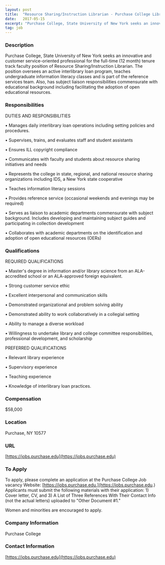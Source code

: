 ```yaml
---
layout: post
title:  "Resource Sharing/Instruction Librarian - Purchase College Library"
date:   2017-05-15
excerpt: "Purchase College, State University of New York seeks an innovative and customer service-oriented professional for the full-time (12 month) tenure track faculty position of Resource Sharing/Instruction Librarian. The position oversees an active interlibrary loan program, teaches undergraduate information literacy classes and is part of the reference services team. Also, has..."
tag: job
---
```


### Description   

Purchase College, State University of New York seeks an innovative and customer service-oriented professional for the full-time (12 month) tenure track faculty position of Resource Sharing/Instruction Librarian.  The position oversees an active interlibrary loan program, teaches undergraduate information literacy classes and is part of the reference services team.   Also, has subject liaison responsibilities commensurate with educational background including facilitating the adoption of open educational resources.      


### Responsibilities   

DUTIES AND RESPONSIBILITIES

• 	Manages daily interlibrary loan operations including setting policies and procedures.

• 	Supervises, trains, and evaluates staff and student assistants   

• 	Ensures ILL copyright compliance

• 	Communicates with faculty and students about resource sharing initiatives and needs

• 	Represents the college in state, regional, and national resource sharing organizations including IDS, a New York state cooperative

• 	Teaches information literacy sessions

• 	Provides reference service (occasional weekends and evenings may be required)

• 	Serves as liaison to academic departments commensurate with subject background. Includes developing and maintaining subject guides and participating in collection development

• 	Collaborates with academic departments on the identification and adoption of open educational resources (OERs)



### Qualifications   


REQUIRED QUALIFICATIONS

• 	Master's degree in information and/or library science from an ALA-accredited school or an ALA-approved foreign equivalent. 

• 	Strong customer service ethic 

• 	Excellent interpersonal and communication skills 

• 	Demonstrated organizational and problem solving ability

• 	Demonstrated ability to work collaboratively in a collegial setting 

• 	Ability to manage a diverse workload 

• 	Willingness to undertake library and college committee responsibilities, professional development, and scholarship 

PREFERRED QUALIFICATIONS

• 	Relevant library experience


• 	Supervisory experience 


• 	Teaching experience


• 	Knowledge of interlibrary loan practices. 



### Compensation   

$58,000


### Location   

Purchase, NY 10577


### URL   

[https://jobs.purchase.edu](https://jobs.purchase.edu)

### To Apply   

To apply, please complete an application at the Purchase College Job vacancy Website: [https://jobs.purchase.edu.](https://jobs.purchase.edu.) Applicants must submit the following materials with their application: 1) Cover letter, CV, and 3) A List of Three References With Their Contact Info (not the actual letters) uploaded to "Other Document #1." 

Women and minorities are encouraged to apply. 



### Company Information   

Purchase College


### Contact Information   

[https://jobs.purchase.edu](https://jobs.purchase.edu)

